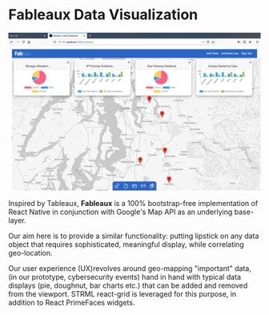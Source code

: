 # Fableaux Data Visualization

![Default Screen](./briefers/capture1.png)

Inspired by Tableaux, **Fableaux** is a 100% bootstrap-free implementation of React Native in conjunction with Google's Map API as an underlying base-layer.

Our aim here is to provide a similar functionality: putting lipstick on any data object that requires sophisticated, meaningful display, while correlating geo-location.

Our user experience (UX)revolves around geo-mapping "important" data, (in our prototype, cybersecurity events) hand in hand with typical data displays (pie, doughnut, bar charts etc.) that can be added and removed from the viewport. STRML react-grid is leveraged for this purpose, in addition to React PrimeFaces widgets.

 
 
